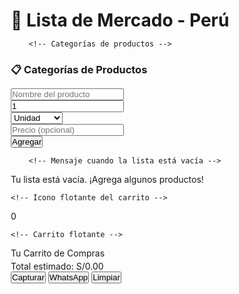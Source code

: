 <html lang="es">
<head>
    <meta charset="UTF-8">
    <meta name="viewport" content="width=device-width, initial-scale=1.0">
    <title>Lista de Mercado - Perú</title>
    <link rel="stylesheet" href="https://cdnjs.cloudflare.com/ajax/libs/font-awesome/6.4.0/css/all.min.css">
    <style>
        * {
            margin: 0;
            padding: 0;
            box-sizing: border-box;
        }

 body {
            font-family: 'Segoe UI', Tahoma, Geneva, Verdana, sans-serif;
            background: linear-gradient(135deg, #667eea 0%, #764ba2 100%);
            min-height: 100vh;
            padding: 10px;
            color: #333;
        }

 .container {
            max-width: 800px;
            margin: 0 auto;
            background: rgba(255, 255, 255, 0.95);
            backdrop-filter: blur(10px);
            border-radius: 20px;
            padding: 20px;
            box-shadow: 0 10px 20px rgba(0, 0, 0, 0.1);
            animation: slideIn 0.6s ease-out;
            position: relative;
            padding-bottom: 80px;
        }

 @keyframes slideIn {
            from { transform: translateY(30px); opacity: 0; }
            to { transform: translateY(0); opacity: 1; }
        }

 h1 {
            text-align: center;
            color: #667eea;
            margin-bottom: 20px;
            font-size: 1.8rem;
            background: linear-gradient(45deg, #667eea, #764ba2);
            -webkit-background-clip: text;
            -webkit-text-fill-color: transparent;
            background-clip: text;
            text-shadow: 0 2px 4px rgba(0,0,0,0.1);
        }

 .input-section {
            display: flex;
            flex-direction: column;
            gap: 10px;
            margin-bottom: 20px;
        }

 .input-group {
            width: 100%;
        }

  input, select {
            width: 100%;
            padding: 14px;
            border: 2px solid #e0e0e0;
            border-radius: 12px;
            font-size: 16px;
            transition: all 0.3s ease;
            background: white;
        }

  input:focus, select:focus {
            outline: none;
            border-color: #667eea;
            box-shadow: 0 0 0 3px rgba(102, 126, 234, 0.1);
        }

 .btn {
            background: linear-gradient(45deg, #667eea, #764ba2);
            color: white;
            border: none;
            padding: 14px 20px;
            border-radius: 12px;
            cursor: pointer;
            font-size: 16px;
            font-weight: 600;
            transition: all 0.3s ease;
            text-transform: uppercase;
            letter-spacing: 1px;
            width: 100%;
            margin-top: 5px;
        }

 .btn:hover {
            transform: translateY(-2px);
            box-shadow: 0 5px 15px rgba(102, 126, 234, 0.3);
        }

.btn:active {
            transform: translateY(0);
        }

 .btn-whatsapp {
            background: linear-gradient(45deg, #25d366, #128c7e);
        }

 .btn-whatsapp:hover {
            box-shadow: 0 5px 15px rgba(37, 211, 102, 0.3);
        }

 .btn-capture {
            background: linear-gradient(45deg, #ff6b6b, #ee5a52);
        }

 .btn-capture:hover {
            box-shadow: 0 5px 15px rgba(255, 107, 107, 0.3);
        }

 .btn-back {
            background: linear-gradient(45deg, #6c757d, #5a6268);
            margin-bottom: 15px;
        }

 .lista-item {
            display: flex;
            justify-content: space-between;
            align-items: center;
            padding: 12px;
            margin: 8px 0;
            background: linear-gradient(135deg, #f8f9ff, #e8f2ff);
            border-radius: 12px;
            border-left: 4px solid #667eea;
            transition: all 0.3s ease;
            animation: itemSlideIn 0.4s ease-out;
        }

  @keyframes itemSlideIn {
            from { transform: translateX(-20px); opacity: 0; }
            to { transform: translateX(0); opacity: 1; }
        }

 .lista-item:hover {
            transform: translateY(-2px);
            box-shadow: 0 3px 10px rgba(102, 126, 234, 0.2);
        }

 .item-info {
            flex: 1;
        }

  .item-nombre {
            font-weight: 600;
            color: #333;
            font-size: 1rem;
        }

 .item-detalles {
            color: #666;
            font-size: 0.85rem;
            margin-top: 3px;
        }

.item-precio {
            font-weight: bold;
            color: #667eea;
            font-size: 1.1rem;
            margin-right: 10px;
        }

 .btn-eliminar {
            background: linear-gradient(45deg, #ff4757, #ff3838);
            color: white;
            border: none;
            padding: 8px 12px;
            border-radius: 8px;
            cursor: pointer;
            font-size: 12px;
            transition: all 0.3s ease;
        }

 .btn-eliminar:hover {
            transform: scale(1.05);
            box-shadow: 0 3px 8px rgba(255, 71, 87, 0.3);
        }

  .total {
            text-align: center;
            font-size: 1.3rem;
            font-weight: bold;
            color: #667eea;
            padding: 15px;
            background: linear-gradient(135deg, #f8f9ff, #e8f2ff);
            border-radius: 12px;
            border: 2px solid #667eea;
            margin: 15px 0;
        }

 .empty-state {
            text-align: center;
            padding: 30px;
            color: #999;
            font-size: 1rem;
        }

 .empty-state::before {
            content: "🛒";
            font-size: 2.5rem;
            display: block;
            margin-bottom: 10px;
        }

 .categorias-container {
            margin-bottom: 25px;
            position: relative;
            z-index: 10;
        }

 .categorias-container h3 {
            color: #667eea;
            margin-bottom: 15px;
            font-size: 1.2rem;
            text-align: center;
        }

  .categorias-grid {
            display: grid;
            grid-template-columns: repeat(auto-fit, minmax(140px, 1fr));
            gap: 12px;
            margin-bottom: 15px;
        }

 .categoria-item {
            position: relative;
            background: linear-gradient(135deg, #f8f9ff, #e8f2ff);
            border: 2px solid #667eea;
            border-radius: 12px;
            padding: 12px;
            cursor: pointer;
            transition: all 0.3s ease;
            text-align: center;
            font-weight: 600;
            color: #667eea;
            font-size: 0.95rem;
        }

 .categoria-item:hover {
            transform: translateY(-3px);
            box-shadow: 0 5px 15px rgba(102, 126, 234, 0.3);
            background: linear-gradient(135deg, #667eea, #764ba2);
            color: white;
        }

 .categoria-item::before {
            content: attr(data-emoji);
            font-size: 1.3rem;
            display: block;
            margin-bottom: 5px;
        }

 .categoria-item.active {
            background: linear-gradient(135deg, #667eea, #764ba2);
            color: white;
        }

 .subcategorias-grid {
            display: grid;
            grid-template-columns: repeat(auto-fit, minmax(140px, 1fr));
            gap: 12px;
            margin: 15px 0;
            display: none;
        }

 .subcategoria-item {
            background: linear-gradient(135deg, #fff9c4, #ffecb3);
            border: 2px solid #ffd54f;
            border-radius: 12px;
            padding: 12px;
            cursor: pointer;
            transition: all 0.3s ease;
            text-align: center;
            font-weight: 600;
            color: #333;
            font-size: 0.95rem;
        }

 .subcategoria-item:hover {
            transform: translateY(-2px);
            box-shadow: 0 3px 10px rgba(255, 213, 79, 0.3);
            background: linear-gradient(135deg, #ffecb3, #ffe082);
        }

 .subcategoria-item::before {
            content: attr(data-emoji);
            font-size: 1.3rem;
            display: block;
            margin-bottom: 5px;
        }

  .subcategoria-item.active {
            background: linear-gradient(135deg, #ffd54f, #ffb300);
            color: #333;
            border-color: #ffa000;
        }

 .productos-grid {
            display: grid;
            grid-template-columns: repeat(auto-fit, minmax(140px, 1fr));
            gap: 12px;
            margin: 15px 0;
            display: none;
        }

 .producto-item {
            background: linear-gradient(135deg, #e8f5e9, #c8e6c9);
            border: 2px solid #81c784;
            border-radius: 12px;
            padding: 12px;
            transition: all 0.3s ease;
            position: relative;
            overflow: hidden;
            cursor: pointer;
        }

 .producto-item:hover {
            transform: translateY(-2px);
            box-shadow: 0 3px 10px rgba(76, 175, 80, 0.3);
            border-color: #4caf50;
            background: linear-gradient(135deg, #c8e6c9, #a5d6a7);
        }

 .producto-nombre {
            font-weight: 600;
            color: #333;
            margin-bottom: 5px;
            font-size: 0.95rem;
        }

 .producto-precio {
            font-weight: bold;
            color: #25d366;
            font-size: 1rem;
        }

 .producto-unidad {
            color: #666;
            font-size: 0.85rem;
        }

 .btn-agregar {
            position: absolute;
            bottom: 0;
            left: 0;
            right: 0;
            background: linear-gradient(45deg, #667eea, #764ba2);
            color: white;
            text-align: center;
            padding: 8px;
            font-size: 13px;
            border-radius: 0 0 10px 10px;
            transform: translateY(100%);
            transition: all 0.3s ease;
            opacity: 0;
            cursor: pointer;
        }

 .producto-item:hover .btn-agregar {
            transform: translateY(0);
            opacity: 1;
        }

 .producto-section-title {
            text-align: center;
            margin: 15px 0 8px;
            color: #667eea;
            font-weight: 600;
            display: flex;
            align-items: center;
            justify-content: center;
            gap: 8px;
            font-size: 1.1rem;
        }

  .producto-section-title::before, 
        .producto-section-title::after {
            content: "";
            flex: 1;
            height: 2px;
            background: linear-gradient(to right, transparent, #667eea, transparent);
        }
        
        /* Notificaciones */
  .notification {
            position: fixed;
            top: 15px;
            right: 15px;
            left: 15px;
            background: #4CAF50;
            color: white;
            padding: 12px 15px;
            border-radius: 8px;
            box-shadow: 0 3px 10px rgba(0,0,0,0.2);
            z-index: 2000;
            animation: slideInRight 0.5s ease-out;
            text-align: center;
        }

  @keyframes slideInRight {
            from { transform: translateX(100%); opacity: 0; }
            to { transform: translateX(0); opacity: 1; }
        }

        /* ÍCONO FLOTANTE DEL CARRITO */
  .cart-icon {
            position: fixed;
            bottom: 20px;
            right: 20px;
            width: 60px;
            height: 60px;
            background: linear-gradient(45deg, #667eea, #764ba2);
            border-radius: 50%;
            display: flex;
            align-items: center;
            justify-content: center;
            box-shadow: 0 5px 15px rgba(0, 0, 0, 0.3);
            z-index: 1000;
            cursor: pointer;
            transition: all 0.3s ease;
        }

 .cart-icon:hover {
            transform: scale(1.05);
            box-shadow: 0 8px 20px rgba(0, 0, 0, 0.4);
        }

 .cart-icon i {
            font-size: 24px;
            color: white;
        }

 .cart-count {
            position: absolute;
            top: -5px;
            right: -5px;
            background: #ff6b6b;
            color: white;
            border-radius: 50%;
            width: 24px;
            height: 24px;
            display: flex;
            align-items: center;
            justify-content: center;
            font-weight: bold;
            font-size: 13px;
            box-shadow: 0 2px 6px rgba(0, 0, 0, 0.2);
        }

        /* CARRO FLOTANTE */
 .floating-cart {
            position: fixed;
            top: 0;
            left: 0;
            right: 0;
            bottom: 0;
            background: white;
            z-index: 2000;
            overflow: hidden;
            transition: all 0.4s ease;
            transform: translateY(100%);
            opacity: 0;
            visibility: hidden;
            display: flex;
            flex-direction: column;
            border-radius: 20px 20px 0 0;
        }

 .floating-cart.open {
            transform: translateY(0);
            opacity: 1;
            visibility: visible;
        }

 .cart-header {
            background: linear-gradient(45deg, #667eea, #764ba2);
            color: white;
            padding: 15px;
            display: flex;
            justify-content: space-between;
            align-items: center;
        }

 .cart-title {
            font-size: 1.2rem;
            font-weight: 600;
        }

 .close-cart {
            background: none;
            border: none;
            color: white;
            font-size: 1.3rem;
            cursor: pointer;
            transition: all 0.3s;
            padding: 5px 10px;
        }

 .close-cart:hover {
            transform: rotate(90deg);
        }

  .cart-content {
            flex: 1;
            overflow-y: auto;
            padding: 15px;
            background: #f9f9ff;
        }

 .cart-item {
            display: flex;
            justify-content: space-between;
            padding: 12px 0;
            border-bottom: 1px solid #eee;
        }

 .cart-item:last-child {
            border-bottom: none;
        }

 .cart-item-name {
            font-weight: 500;
            flex: 2;
            font-size: 0.95rem;
        }

 .cart-item-details {
            color: #666;
            font-size: 0.85rem;
            flex: 1;
            text-align: right;
        }

 .cart-total {
            background: linear-gradient(135deg, #f8f9ff, #e8f2ff);
            padding: 15px;
            text-align: center;
            font-weight: bold;
            font-size: 1.2rem;
            color: #667eea;
            border-top: 2px solid #667eea;
        }

 .cart-actions {
            display: flex;
            flex-wrap: wrap;
            gap: 10px;
            padding: 15px;
            background: #f5f7ff;
        }

  .cart-actions .btn {
            flex: 1;
            min-width: 120px;
            padding: 14px;
            font-size: 14px;
        }

 .cart-actions .btn i {
            margin-right: 5px;
        }
        
        /* Mejoras para móviles */
  @media (min-width: 768px) {
            .container {
                padding: 25px;
            }
            
  .input-section {
                flex-direction: row;
                flex-wrap: wrap;
            }
            
  .input-group {
                flex: 1;
                min-width: 120px;
            }
            
  .btn {
                width: auto;
                margin-top: 0;
            }
            
  .floating-cart {
                top: auto;
                left: auto;
                right: 30px;
                bottom: 120px;
                width: 350px;
                height: auto;
                max-height: 500px;
                border-radius: 20px;
            }
            
 .notification {
                left: auto;
                width: auto;
                max-width: 350px;
            }
        }
    </style>
</head>
<body>
    <div class="container">
        <h1>🛒 Lista de Mercado - Perú</h1>
        
        <!-- Categorías de productos -->
 <div class="categorias-container">
            <h3>📋 Categorías de Productos</h3>
            <div class="categorias-grid" id="categoriasGrid">
                <!-- Las categorías se generarán dinámicamente -->
            </div>
            
 <div class="subcategorias-grid" id="subcategoriasGrid">
                <!-- Subcategorías se generarán dinámicamente -->
            </div>
            
 <div class="productos-grid" id="productosGrid">
                <!-- Productos se generarán dinámicamente -->
            </div>
            
 <button class="btn btn-back" id="btnBack" style="display: none;" onclick="volverACategorias()">← Volver a Categorías</button>
        </div>

 <div class="input-section">
            <div class="input-group">
                <input type="text" id="producto" placeholder="Nombre del producto" />
            </div>
            <div class="input-group">
                <input type="number" id="cantidad" placeholder="Cantidad" min="1" value="1" />
            </div>
            <div class="input-group">
                <select id="unidad">
                    <option value="unidad">Unidad</option>
                    <option value="kg">Kilogramo</option>
                    <option value="lb">Libra</option>
                    <option value="g">Gramo</option>
                    <option value="L">Litro</option>
                    <option value="ml">Mililitro</option>
                    <option value="paquete">Paquete</option>
                    <option value="caja">Caja</option>
                </select>
            </div>
            <div class="input-group">
                <input type="number" id="precio" placeholder="Precio (opcional)" min="0" step="0.01" />
            </div>
            <button class="btn" onclick="agregarProducto()">Agregar</button>
        </div>

        <!-- Mensaje cuando la lista está vacía -->
 <div class="empty-state" id="emptyState">
            Tu lista está vacía. ¡Agrega algunos productos!
        </div>
    </div>

    <!-- Ícono flotante del carrito -->
 <div class="cart-icon" id="cartIcon">
        <i class="fas fa-shopping-cart"></i>
        <div class="cart-count" id="cartCount">0</div>
    </div>

    <!-- Carrito flotante -->
 <div class="floating-cart" id="floatingCart">
        <div class="cart-header">
            <div class="cart-title">Tu Carrito de Compras</div>
            <button class="close-cart" onclick="toggleCart()">
                <i class="fas fa-times"></i>
            </button>
        </div>
        <div class="cart-content" id="cartContent">
            <!-- Los productos se mostrarán aquí -->
        </div>
        <div class="cart-total" id="cartTotal">
            Total estimado: S/0.00
        </div>
        <div class="cart-actions">
            <button class="btn btn-capture" onclick="capturarLista()"><i class="fas fa-camera"></i> Capturar</button>
            <button class="btn btn-whatsapp" onclick="enviarWhatsApp()"><i class="fab fa-whatsapp"></i> WhatsApp</button>
            <button class="btn" onclick="limpiarLista()"><i class="fas fa-trash"></i> Limpiar</button>
        </div>
    </div>

 <script>
        let listaProductos = [];
        let totalMonto = 0;
        let categoriaActual = null;
        let subcategoriaActual = null;
        let cartOpen = false;

        // Base de datos de productos por categorías (precios en Soles Peruanos)
        const productosDB = {
            frutas: {
                emoji: '🍎',
                nombre: 'Frutas',
                subcategorias: {
                    manzanas: {
                        emoji: '🍏',
                        nombre: 'Manzanas',
                        productos: [
                            { nombre: 'Manzana Roja', precio: 5.50, unidad: 'kg' },
                            { nombre: 'Manzana Verde', precio: 6.00, unidad: 'kg' },
                            { nombre: 'Manzana Amarilla', precio: 5.80, unidad: 'kg' },
                            { nombre: 'Manzana Gala', precio: 6.50, unidad: 'kg' },
                            { nombre: 'Manzana Fuji', precio: 7.00, unidad: 'kg' }
                        ]
                    },
                    platanos: {
                        emoji: '🍌',
                        nombre: 'Plátanos',
                        productos: [
                            { nombre: 'Plátano Común', precio: 3.00, unidad: 'kg' },
                            { nombre: 'Plátano Maduro', precio: 2.80, unidad: 'kg' },
                            { nombre: 'Plátano Verde', precio: 3.20, unidad: 'kg' },
                            { nombre: 'Plátano Dominico', precio: 4.00, unidad: 'kg' }
                        ]
                    },
                    naranjas: {
                        emoji: '🍊',
                        nombre: 'Naranjas',
                        productos: [
                            { nombre: 'Naranja Común', precio: 3.50, unidad: 'kg' },
                            { nombre: 'Naranja Valencia', precio: 4.20, unidad: 'kg' },
                            { nombre: 'Naranja Navel', precio: 5.00, unidad: 'kg' },
                            { nombre: 'Mandarina', precio: 4.80, unidad: 'kg' }
                        ]
                    },
                    citricos: {
                        emoji: '🍋',
                        nombre: 'Otros Cítricos',
                        productos: [
                            { nombre: 'Limón', precio: 7.00, unidad: 'kg' },
                            { nombre: 'Lima', precio: 8.00, unidad: 'kg' },
                            { nombre: 'Toronja', precio: 4.20, unidad: 'kg' },
                            { nombre: 'Pomelo', precio: 6.00, unidad: 'kg' }
                        ]
                    }
                }
            },
            verduras: {
                emoji: '🥕',
                nombre: 'Verduras',
                subcategorias: {
                    hojas: {
                        emoji: '🥬',
                        nombre: 'Hojas Verdes',
                        productos: [
                            { nombre: 'Lechuga', precio: 3.00, unidad: 'unidad' },
                            { nombre: 'Espinaca', precio: 5.00, unidad: 'kg' },
                            { nombre: 'Acelga', precio: 4.20, unidad: 'kg' },
                            { nombre: 'Rúcula', precio: 6.50, unidad: 'kg' },
                            { nombre: 'Apio', precio: 5.80, unidad: 'kg' }
                        ]
                    },
                    tuberculos: {
                        emoji: '🥔',
                        nombre: 'Tubérculos',
                        productos: [
                            { nombre: 'Papa Común', precio: 3.50, unidad: 'kg' },
                            { nombre: 'Papa Amarilla', precio: 4.20, unidad: 'kg' },
                            { nombre: 'Camote', precio: 5.00, unidad: 'kg' },
                            { nombre: 'Yuca', precio: 4.00, unidad: 'kg' },
                            { nombre: 'Zanahoria', precio: 4.80, unidad: 'kg' }
                        ]
                    },
                    tomates: {
                        emoji: '🍅',
                        nombre: 'Tomates',
                        productos: [
                            { nombre: 'Tomate Común', precio: 6.00, unidad: 'kg' },
                            { nombre: 'Tomate Cherry', precio: 10.00, unidad: 'kg' },
                            { nombre: 'Tomate de Árbol', precio: 8.50, unidad: 'kg' },
                            { nombre: 'Tomate Riñón', precio: 7.50, unidad: 'kg' }
                        ]
                    },
                    cebollas: {
                        emoji: '🧅',
                        nombre: 'Cebollas',
                        productos: [
                            { nombre: 'Cebolla Blanca', precio: 4.00, unidad: 'kg' },
                            { nombre: 'Cebolla Morada', precio: 5.00, unidad: 'kg' },
                            { nombre: 'Cebolla Larga', precio: 5.80, unidad: 'kg' },
                            { nombre: 'Cebollín', precio: 2.00, unidad: 'paquete' }
                        ]
                    }
                }
            },
            carnes: {
                emoji: '🥩',
                nombre: 'Carnes',
                subcategorias: {
                    res: {
                        emoji: '🐄',
                        nombre: 'Carne de Res',
                        productos: [
                            { nombre: 'Lomo Fino', precio: 28.50, unidad: 'kg' },
                            { nombre: 'Chuleta', precio: 24.00, unidad: 'kg' },
                            { nombre: 'Bistec', precio: 23.00, unidad: 'kg' },
                            { nombre: 'Carne Molida', precio: 20.00, unidad: 'kg' },
                            { nombre: 'Costilla', precio: 18.00, unidad: 'kg' }
                        ]
                    },
                    pollo: {
                        emoji: '🐔',
                        nombre: 'Pollo',
                        productos: [
                            { nombre: 'Pollo Entero', precio: 12.50, unidad: 'kg' },
                            { nombre: 'Pechuga', precio: 16.00, unidad: 'kg' },
                            { nombre: 'Muslo', precio: 11.00, unidad: 'kg' },
                            { nombre: 'Alas', precio: 10.00, unidad: 'kg' },
                            { nombre: 'Pollo Desmenuzado', precio: 18.00, unidad: 'kg' }
                        ]
                    },
                    cerdo: {
                        emoji: '🐖',
                        nombre: 'Carne de Cerdo',
                        productos: [
                            { nombre: 'Lomo de Cerdo', precio: 20.00, unidad: 'kg' },
                            { nombre: 'Chuleta de Cerdo', precio: 19.00, unidad: 'kg' },
                            { nombre: 'Tocino', precio: 16.00, unidad: 'kg' },
                            { nombre: 'Jamón', precio: 25.00, unidad: 'kg' }
                        ]
                    },
                    pescado: {
                        emoji: '🐟',
                        nombre: 'Pescados',
                        productos: [
                            { nombre: 'Tilapia', precio: 15.00, unidad: 'kg' },
                            { nombre: 'Trucha', precio: 22.00, unidad: 'kg' },
                            { nombre: 'Atún', precio: 26.00, unidad: 'kg' },
                            { nombre: 'Salmón', precio: 40.00, unidad: 'kg' }
                        ]
                    }
                }
            },
            lacteos: {
                emoji: '🥛',
                nombre: 'Lácteos',
                subcategorias: {
                    leche: {
                        emoji: '🥛',
                        nombre: 'Leche',
                        productos: [
                            { nombre: 'Leche Entera', precio: 4.20, unidad: 'L' },
                            { nombre: 'Leche Descremada', precio: 4.50, unidad: 'L' },
                            { nombre: 'Leche Deslactosada', precio: 5.00, unidad: 'L' },
                            { nombre: 'Leche de Almendra', precio: 9.00, unidad: 'L' }
                        ]
                    },
                    quesos: {
                        emoji: '🧀',
                        nombre: 'Quesos',
                        productos: [
                            { nombre: 'Queso Fresco', precio: 12.00, unidad: 'kg' },
                            { nombre: 'Queso Mozzarella', precio: 15.00, unidad: 'kg' },
                            { nombre: 'Queso Cheddar', precio: 16.50, unidad: 'kg' },
                            { nombre: 'Queso Manchego', precio: 22.00, unidad: 'kg' }
                        ]
                    },
                    yogurt: {
                        emoji: '🍶',
                        nombre: 'Yogurt',
                        productos: [
                            { nombre: 'Yogurt Natural', precio: 8.00, unidad: 'kg' },
                            { nombre: 'Yogurt con Frutas', precio: 9.50, unidad: 'kg' },
                            { nombre: 'Yogurt Griego', precio: 12.50, unidad: 'kg' },
                            { nombre: 'Yogurt Descremado', precio: 8.80, unidad: 'kg' }
                        ]
                    }
                }
            },
            granos: {
                emoji: '🌾',
                nombre: 'Granos y Cereales',
                subcategorias: {
                    arroz: {
                        emoji: '🍚',
                        nombre: 'Arroz',
                        productos: [
                            { nombre: 'Arroz Blanco', precio: 4.00, unidad: 'kg' },
                            { nombre: 'Arroz Integral', precio: 5.80, unidad: 'kg' },
                            { nombre: 'Arroz Basmati', precio: 8.00, unidad: 'kg' },
                            { nombre: 'Arroz de Coco', precio: 6.50, unidad: 'kg' }
                        ]
                    },
                    frijoles: {
                        emoji: '🫘',
                        nombre: 'Frijoles',
                        productos: [
                            { nombre: 'Frijol Negro', precio: 5.00, unidad: 'kg' },
                            { nombre: 'Frijol Rojo', precio: 5.20, unidad: 'kg' },
                            { nombre: 'Frijol Blanco', precio: 5.50, unidad: 'kg' },
                            { nombre: 'Lenteja', precio: 6.50, unidad: 'kg' }
                        ]
                    },
                    pasta: {
                        emoji: '🍝',
                        nombre: 'Pasta',
                        productos: [
                            { nombre: 'Espaguetti', precio: 5.00, unidad: 'paquete' },
                            { nombre: 'Macarrones', precio: 5.20, unidad: 'paquete' },
                            { nombre: 'Penne', precio: 5.80, unidad: 'paquete' },
                            { nombre: 'Lasaña', precio: 7.20, unidad: 'paquete' }
                        ]
                    }
                }
            },
            bebidas: {
                emoji: '🥤',
                nombre: 'Bebidas',
                subcategorias: {
                    gaseosas: {
                        emoji: '🥤',
                        nombre: 'Gaseosas',
                        productos: [
                            { nombre: 'Coca Cola', precio: 8.00, unidad: 'L' },
                            { nombre: 'Pepsi', precio: 7.50, unidad: 'L' },
                            { nombre: 'Sprite', precio: 7.80, unidad: 'L' },
                            { nombre: 'Fanta', precio: 7.80, unidad: 'L' }
                        ]
                    },
                    jugos: {
                        emoji: '🧃',
                        nombre: 'Jugos',
                        productos: [
                            { nombre: 'Jugo de Naranja', precio: 10.00, unidad: 'L' },
                            { nombre: 'Jugo de Manzana', precio: 10.50, unidad: 'L' },
                            { nombre: 'Jugo de Uva', precio: 11.50, unidad: 'L' },
                            { nombre: 'Jugo Multivitamínico', precio: 13.00, unidad: 'L' }
                        ]
                    },
                    agua: {
                        emoji: '💧',
                        nombre: 'Agua',
                        productos: [
                            { nombre: 'Agua Mineral', precio: 3.50, unidad: 'L' },
                            { nombre: 'Agua con Gas', precio: 5.00, unidad: 'L' },
                            { nombre: 'Agua Saborizada', precio: 6.00, unidad: 'L' }
                        ]
                    }
                }
            }
        };

        // Inicializar la aplicación
        document.addEventListener('DOMContentLoaded', function() {
            generarCategorias();
            document.getElementById('producto').focus();
        });

        function generarCategorias() {
            const container = document.getElementById('categoriasGrid');
            let html = '';

            Object.keys(productosDB).forEach(categoriaKey => {
                const categoria = productosDB[categoriaKey];
                html += `
                    <div class="categoria-item" data-emoji="${categoria.emoji}" 
                         data-categoria="${categoriaKey}" onclick="mostrarSubcategorias('${categoriaKey}')">
                        ${categoria.nombre}
                    </div>
                `;
            });

            container.innerHTML = html;
        }

        function mostrarSubcategorias(categoriaKey) {
            // Ocultar todas las categorías
            document.querySelectorAll('.categoria-item').forEach(el => {
                el.classList.remove('active');
            });
            
            // Marcar la categoría actual como activa
            document.querySelector(`.categoria-item[data-categoria="${categoriaKey}"]`).classList.add('active');
            
            // Ocultar productos si están visibles
            document.getElementById('productosGrid').style.display = 'none';
            
            // Mostrar subcategorías
            const categoria = productosDB[categoriaKey];
            const subcategoriasGrid = document.getElementById('subcategoriasGrid');
            let html = '';
            
            Object.keys(categoria.subcategorias).forEach(subcategoriaKey => {
                const subcategoria = categoria.subcategorias[subcategoriaKey];
                html += `
                    <div class="subcategoria-item" data-emoji="${subcategoria.emoji}" 
                         data-subcategoria="${subcategoriaKey}" 
                         onclick="mostrarProductos('${categoriaKey}', '${subcategoriaKey}')">
                        ${subcategoria.nombre}
                    </div>
                `;
            });
            
            subcategoriasGrid.innerHTML = html;
            subcategoriasGrid.style.display = 'grid';
            
            // Mostrar botón de volver
            document.getElementById('btnBack').style.display = 'block';
            
            // Guardar categoría actual
            categoriaActual = categoriaKey;
            subcategoriaActual = null;
        }

        function mostrarProductos(categoriaKey, subcategoriaKey) {
            // Ocultar todas las subcategorías
            document.querySelectorAll('.subcategoria-item').forEach(el => {
                el.classList.remove('active');
            });
            
            // Marcar la subcategoría actual como activa
            document.querySelector(`.subcategoria-item[data-subcategoria="${subcategoriaKey}"]`).classList.add('active');
            
            // Mostrar productos
            const subcategoria = productosDB[categoriaKey].subcategorias[subcategoriaKey];
            const productosGrid = document.getElementById('productosGrid');
            let html = '';
            
            subcategoria.productos.forEach(producto => {
                html += `
                    <div class="producto-item">
                        <div class="producto-nombre">${producto.nombre}</div>
                        <div class="producto-precio">S/${producto.precio.toFixed(2)}</div>
                        <div class="producto-unidad">por ${producto.unidad}</div>
                        <div class="btn-agregar" onclick="agregarProductoDirectamente('${producto.nombre}', ${producto.precio}, '${producto.unidad}')">Agregar a lista</div>
                    </div>
                `;
            });
            
            productosGrid.innerHTML = html;
            productosGrid.style.display = 'grid';
            
            // Guardar subcategoría actual
            subcategoriaActual = subcategoriaKey;
        }

        function volverACategorias() {
            // Ocultar subcategorías y productos
            document.getElementById('subcategoriasGrid').style.display = 'none';
            document.getElementById('productosGrid').style.display = 'none';
            
            // Ocultar botón de volver
            document.getElementById('btnBack').style.display = 'none';
            
            // Desmarcar categorías activas
            document.querySelectorAll('.categoria-item').forEach(el => {
                el.classList.remove('active');
            });
            
            document.querySelectorAll('.subcategoria-item').forEach(el => {
                el.classList.remove('active');
            });
            
            categoriaActual = null;
            subcategoriaActual = null;
        }

        // Función para agregar productos directamente desde la base de datos
        function agregarProductoDirectamente(nombre, precio, unidad) {
            const nuevoProducto = {
                id: Date.now(),
                nombre: nombre,
                cantidad: 1,
                unidad: unidad,
                precio: precio
            };

            listaProductos.push(nuevoProducto);
            actualizarLista();
            mostrarNotificacion(`${nombre} agregado a la lista`);
        }

        function agregarProducto() {
            const producto = document.getElementById('producto').value.trim();
            const cantidad = parseInt(document.getElementById('cantidad').value);
            const unidad = document.getElementById('unidad').value;
            const precio = parseFloat(document.getElementById('precio').value) || 0;

            if (!producto) {
                mostrarNotificacion('Por favor, ingresa el nombre del producto');
                return;
            }

            const nuevoProducto = {
                id: Date.now(),
                nombre: producto,
                cantidad: cantidad,
                unidad: unidad,
                precio: precio
            };

            listaProductos.push(nuevoProducto);
            actualizarLista();
            limpiarFormulario();
            mostrarNotificacion('Producto agregado correctamente');
        }

        function eliminarProducto(id) {
            listaProductos = listaProductos.filter(p => p.id !== id);
            actualizarLista();
            mostrarNotificacion('Producto eliminado');
        }

        function actualizarLista() {
            const emptyState = document.getElementById('emptyState');
            const cartContent = document.getElementById('cartContent');
            const cartTotal = document.getElementById('cartTotal');
            const cartCount = document.getElementById('cartCount');

            if (listaProductos.length === 0) {
                emptyState.style.display = 'block';
                cartContent.innerHTML = '<div class="empty-state">Tu lista está vacía. ¡Agrega algunos productos!</div>';
                cartTotal.textContent = 'Total estimado: S/0.00';
                cartCount.textContent = '0';
                return;
            }

            emptyState.style.display = 'none';
            
            let total = 0;
            let html = '';

            listaProductos.forEach(producto => {
                const subtotal = producto.precio * producto.cantidad;
                total += subtotal;

                html += `
                    <div class="cart-item">
                        <div class="cart-item-name">${producto.nombre}</div>
                        <div class="cart-item-details">
                            ${producto.cantidad} ${producto.unidad}${producto.cantidad > 1 && producto.unidad === 'unidad' ? 'es' : ''}
                            <br>
                            ${producto.precio > 0 ? `S/${subtotal.toFixed(2)}` : ''}
                        </div>
                    </div>
                `;
            });

            cartContent.innerHTML = html;
            cartTotal.textContent = `Total estimado: S/${total.toFixed(2)}`;
            cartCount.textContent = listaProductos.length;
        }

        function limpiarFormulario() {
            document.getElementById('producto').value = '';
            document.getElementById('cantidad').value = '1';
            document.getElementById('unidad').value = 'unidad';
            document.getElementById('precio').value = '';
            document.getElementById('producto').focus();
        }

        function limpiarLista() {
            if (listaProductos.length > 0 && confirm('¿Estás seguro de que quieres limpiar toda la lista?')) {
                listaProductos = [];
                actualizarLista();
                mostrarNotificacion('Lista limpiada');
            }
        }

        function generarTextoLista() {
            if (listaProductos.length === 0) {
                return 'Lista vacía';
            }

            let texto = '🛒 *LISTA DE MERCADO*\n\n';
            let total = 0;

            listaProductos.forEach((producto, index) => {
                const subtotal = producto.precio * producto.cantidad;
                total += subtotal;
                
                texto += `${index + 1}. *${producto.nombre}*\n`;
                texto += `   Cantidad: ${producto.cantidad} ${producto.unidad}${producto.cantidad > 1 && producto.unidad === 'unidad' ? 'es' : ''}\n`;
                
                if (producto.precio > 0) {
                    texto += `   Precio: S/${subtotal.toFixed(2)}\n`;
                }
                texto += '\n';
            });

            if (total > 0) {
                texto += `💰 *TOTAL ESTIMADO: S/${total.toFixed(2)}*\n\n`;
            }

            texto += '📱 Lista generada desde Lista de Mercado App';
            return texto;
        }

        function enviarWhatsApp() {
            if (listaProductos.length === 0) {
                mostrarNotificacion('Tu lista está vacía. Agrega algunos productos antes de enviar.');
                return;
            }

            const numeroWhatsApp = '975842622';
            const mensaje = generarTextoLista();
            const url = `https://wa.me/${numeroWhatsApp}?text=${encodeURIComponent(mensaje)}`;
            
            window.open(url, '_blank');
        }

        function capturarLista() {
            if (listaProductos.length === 0) {
                mostrarNotificacion('Tu lista está vacía. Agrega algunos productos antes de capturar.');
                return;
            }

            // Crear un canvas para capturar la lista
            const canvas = document.createElement('canvas');
            const ctx = canvas.getContext('2d');
            
            // Configurar el canvas
            canvas.width = 600;
            canvas.height = Math.max(400, listaProductos.length * 80 + 150);
            
            // Fondo blanco
            ctx.fillStyle = '#ffffff';
            ctx.fillRect(0, 0, canvas.width, canvas.height);
            
            // Título
            ctx.fillStyle = '#667eea';
            ctx.font = 'bold 24px Arial';
            ctx.textAlign = 'center';
            ctx.fillText('🛒 LISTA DE MERCADO - PERÚ', canvas.width / 2, 40);
            
            // Línea separadora
            ctx.strokeStyle = '#667eea';
            ctx.lineWidth = 2;
            ctx.beginPath();
            ctx.moveTo(50, 60);
            ctx.lineTo(canvas.width - 50, 60);
            ctx.stroke();
            
            // Productos
            let y = 100;
            let total = 0;
            
            listaProductos.forEach((producto, index) => {
                const subtotal = producto.precio * producto.cantidad;
                total += subtotal;
                
                // Número del producto
                ctx.fillStyle = '#333';
                ctx.font = 'bold 16px Arial';
                ctx.textAlign = 'left';
                ctx.fillText(`${index + 1}.`, 50, y);
                
                // Nombre del producto
                ctx.fillStyle = '#333';
                ctx.font = 'bold 18px Arial';
                ctx.fillText(producto.nombre, 80, y);
                
                // Cantidad y unidad
                ctx.fillStyle = '#666';
                ctx.font = '14px Arial';
                ctx.fillText(`${producto.cantidad} ${producto.unidad}${producto.cantidad > 1 && producto.unidad === 'unidad' ? 'es' : ''}`, 80, y + 20);
                
                // Precio
                if (producto.precio > 0) {
                    ctx.fillStyle = '#667eea';
                    ctx.font = 'bold 16px Arial';
                    ctx.textAlign = 'right';
                    ctx.fillText(`S/${subtotal.toFixed(2)}`, canvas.width - 50, y);
                }
                
                y += 50;
            });
            
            // Total
            if (total > 0) {
                y += 20;
                ctx.strokeStyle = '#667eea';
                ctx.lineWidth = 2;
                ctx.beginPath();
                ctx.moveTo(50, y);
                ctx.lineTo(canvas.width - 50, y);
                ctx.stroke();
                
                ctx.fillStyle = '#667eea';
                ctx.font = 'bold 20px Arial';
                ctx.textAlign = 'right';
                ctx.fillText(`TOTAL: S/${total.toFixed(2)}`, canvas.width - 50, y + 30);
            }
            
            // Descargar la imagen
            canvas.toBlob(function(blob) {
                const url = URL.createObjectURL(blob);
                const a = document.createElement('a');
                a.href = url;
                a.download = 'lista_mercado.png';
                a.click();
                URL.revokeObjectURL(url);
                mostrarNotificacion('Lista capturada y descargada');
            });
        }

        function mostrarNotificacion(mensaje) {
            const notification = document.createElement('div');
            notification.className = 'notification';
            notification.textContent = mensaje;
            document.body.appendChild(notification);
            
            setTimeout(() => {
                notification.remove();
            }, 3000);
        }

        function toggleCart() {
            const cart = document.getElementById('floatingCart');
            cartOpen = !cartOpen;
            
            if (cartOpen) {
                cart.classList.add('open');
            } else {
                cart.classList.remove('open');
            }
        }

        // Permitir agregar productos con Enter
        document.getElementById('producto').addEventListener('keypress', function(e) {
            if (e.key === 'Enter') {
                agregarProducto();
            }
        });

        document.getElementById('cantidad').addEventListener('keypress', function(e) {
            if (e.key === 'Enter') {
                agregarProducto();
            }
        });

        document.getElementById('precio').addEventListener('keypress', function(e) {
            if (e.key === 'Enter') {
                agregarProducto();
            }
        });

        // Asignar evento al ícono del carrito
        document.getElementById('cartIcon').addEventListener('click', toggleCart);

        // Enfocar el campo de producto al cargar
        document.getElementById('producto').focus();
    </script>
</body>
</html>
